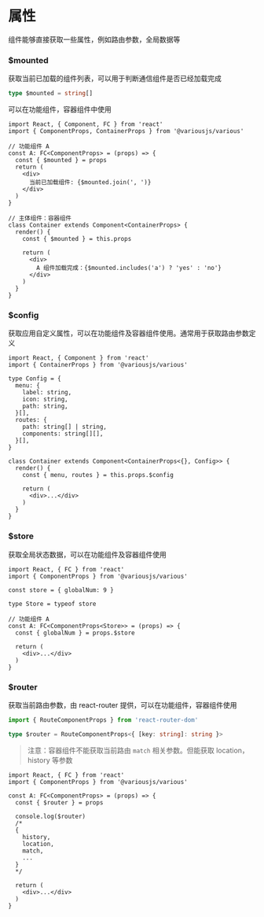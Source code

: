 # 属性

组件能够直接获取一些属性，例如路由参数，全局数据等

### $mounted

获取当前已加载的组件列表，可以用于判断通信组件是否已经加载完成

```ts
type $mounted = string[]
```

可以在功能组件，容器组件中使用

```tsx
import React, { Component, FC } from 'react'
import { ComponentProps, ContainerProps } from '@variousjs/various'

// 功能组件 A
const A: FC<ComponentProps> = (props) => {
  const { $mounted } = props
  return (
    <div>
      当前已加载组件: {$mounted.join(', ')}
    </div>
  )
}

// 主体组件：容器组件
class Container extends Component<ContainerProps> {
  render() {
    const { $mounted } = this.props

    return (
      <div>
        A 组件加载完成：{$mounted.includes('a') ? 'yes' : 'no'}
      </div>
    )
  }
}
```

### $config

获取应用自定义属性，可以在功能组件及容器组件使用。通常用于获取路由参数定义

```tsx
import React, { Component } from 'react'
import { ContainerProps } from '@variousjs/various'

type Config = {
  menu: {
    label: string,
    icon: string,
    path: string,
  }[],
  routes: {
    path: string[] | string,
    components: string[][],
  }[],
}

class Container extends Component<ContainerProps<{}, Config>> {
  render() {
    const { menu, routes } = this.props.$config

    return (
      <div>...</div>
    )
  }
}
```

### $store

获取全局状态数据，可以在功能组件及容器组件使用

```tsx
import React, { FC } from 'react'
import { ComponentProps } from '@variousjs/various'

const store = { globalNum: 9 }

type Store = typeof store

// 功能组件 A
const A: FC<ComponentProps<Store>> = (props) => {
  const { globalNum } = props.$store

  return (
    <div>...</div>
  )
}
```

### $router

获取当前路由参数，由 react-router 提供，可以在功能组件，容器组件使用

```ts
import { RouteComponentProps } from 'react-router-dom'

type $router = RouteComponentProps<{ [key: string]: string }>
```

> 注意：容器组件不能获取当前路由 `match` 相关参数。但能获取 location，history 等参数

```tsx
import React, { FC } from 'react'
import { ComponentProps } from '@variousjs/various'

const A: FC<ComponentProps> = (props) => {
  const { $router } = props

  console.log($router)
  /*
  {
    history,
    location,
    match,
    ...
  }
  */

  return (
    <div>...</div>
  )
}
```
